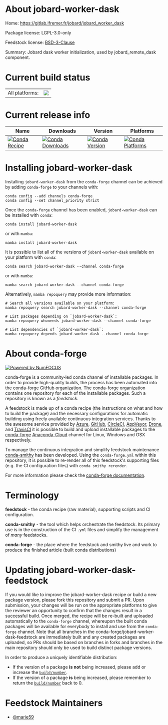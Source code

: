 About jobard-worker-dask
========================

Home: https://gitlab.ifremer.fr/jobard/jobard_worker_dask

Package license: LGPL-3.0-only

Feedstock license: [BSD-3-Clause](https://github.com/conda-forge/jobard-worker-dask-feedstock/blob/main/LICENSE.txt)

Summary: Jobard dask worker initialization, used by jobard_remote_dask component.

Current build status
====================


<table><tr><td>All platforms:</td>
    <td>
      <a href="https://dev.azure.com/conda-forge/feedstock-builds/_build/latest?definitionId=18478&branchName=main">
        <img src="https://dev.azure.com/conda-forge/feedstock-builds/_apis/build/status/jobard-worker-dask-feedstock?branchName=main">
      </a>
    </td>
  </tr>
</table>

Current release info
====================

| Name | Downloads | Version | Platforms |
| --- | --- | --- | --- |
| [![Conda Recipe](https://img.shields.io/badge/recipe-jobard--worker--dask-green.svg)](https://anaconda.org/conda-forge/jobard-worker-dask) | [![Conda Downloads](https://img.shields.io/conda/dn/conda-forge/jobard-worker-dask.svg)](https://anaconda.org/conda-forge/jobard-worker-dask) | [![Conda Version](https://img.shields.io/conda/vn/conda-forge/jobard-worker-dask.svg)](https://anaconda.org/conda-forge/jobard-worker-dask) | [![Conda Platforms](https://img.shields.io/conda/pn/conda-forge/jobard-worker-dask.svg)](https://anaconda.org/conda-forge/jobard-worker-dask) |

Installing jobard-worker-dask
=============================

Installing `jobard-worker-dask` from the `conda-forge` channel can be achieved by adding `conda-forge` to your channels with:

```
conda config --add channels conda-forge
conda config --set channel_priority strict
```

Once the `conda-forge` channel has been enabled, `jobard-worker-dask` can be installed with `conda`:

```
conda install jobard-worker-dask
```

or with `mamba`:

```
mamba install jobard-worker-dask
```

It is possible to list all of the versions of `jobard-worker-dask` available on your platform with `conda`:

```
conda search jobard-worker-dask --channel conda-forge
```

or with `mamba`:

```
mamba search jobard-worker-dask --channel conda-forge
```

Alternatively, `mamba repoquery` may provide more information:

```
# Search all versions available on your platform:
mamba repoquery search jobard-worker-dask --channel conda-forge

# List packages depending on `jobard-worker-dask`:
mamba repoquery whoneeds jobard-worker-dask --channel conda-forge

# List dependencies of `jobard-worker-dask`:
mamba repoquery depends jobard-worker-dask --channel conda-forge
```


About conda-forge
=================

[![Powered by
NumFOCUS](https://img.shields.io/badge/powered%20by-NumFOCUS-orange.svg?style=flat&colorA=E1523D&colorB=007D8A)](https://numfocus.org)

conda-forge is a community-led conda channel of installable packages.
In order to provide high-quality builds, the process has been automated into the
conda-forge GitHub organization. The conda-forge organization contains one repository
for each of the installable packages. Such a repository is known as a *feedstock*.

A feedstock is made up of a conda recipe (the instructions on what and how to build
the package) and the necessary configurations for automatic building using freely
available continuous integration services. Thanks to the awesome service provided by
[Azure](https://azure.microsoft.com/en-us/services/devops/), [GitHub](https://github.com/),
[CircleCI](https://circleci.com/), [AppVeyor](https://www.appveyor.com/),
[Drone](https://cloud.drone.io/welcome), and [TravisCI](https://travis-ci.com/)
it is possible to build and upload installable packages to the
[conda-forge](https://anaconda.org/conda-forge) [Anaconda-Cloud](https://anaconda.org/)
channel for Linux, Windows and OSX respectively.

To manage the continuous integration and simplify feedstock maintenance
[conda-smithy](https://github.com/conda-forge/conda-smithy) has been developed.
Using the ``conda-forge.yml`` within this repository, it is possible to re-render all of
this feedstock's supporting files (e.g. the CI configuration files) with ``conda smithy rerender``.

For more information please check the [conda-forge documentation](https://conda-forge.org/docs/).

Terminology
===========

**feedstock** - the conda recipe (raw material), supporting scripts and CI configuration.

**conda-smithy** - the tool which helps orchestrate the feedstock.
                   Its primary use is in the construction of the CI ``.yml`` files
                   and simplify the management of *many* feedstocks.

**conda-forge** - the place where the feedstock and smithy live and work to
                  produce the finished article (built conda distributions)


Updating jobard-worker-dask-feedstock
=====================================

If you would like to improve the jobard-worker-dask recipe or build a new
package version, please fork this repository and submit a PR. Upon submission,
your changes will be run on the appropriate platforms to give the reviewer an
opportunity to confirm that the changes result in a successful build. Once
merged, the recipe will be re-built and uploaded automatically to the
`conda-forge` channel, whereupon the built conda packages will be available for
everybody to install and use from the `conda-forge` channel.
Note that all branches in the conda-forge/jobard-worker-dask-feedstock are
immediately built and any created packages are uploaded, so PRs should be based
on branches in forks and branches in the main repository should only be used to
build distinct package versions.

In order to produce a uniquely identifiable distribution:
 * If the version of a package **is not** being increased, please add or increase
   the [``build/number``](https://docs.conda.io/projects/conda-build/en/latest/resources/define-metadata.html#build-number-and-string).
 * If the version of a package **is** being increased, please remember to return
   the [``build/number``](https://docs.conda.io/projects/conda-build/en/latest/resources/define-metadata.html#build-number-and-string)
   back to 0.

Feedstock Maintainers
=====================

* [@marie59](https://github.com/marie59/)

